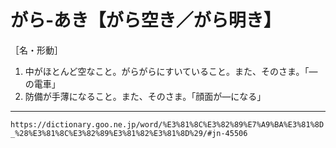 # がら‐あき【がら空き／がら明き】

［名・形動］
1. 中がほとんど空なこと。がらがらにすいていること。また、そのさま。「―の電車」
2. 防備が手薄になること。また、そのさま。「顔面が―になる」

---
`https://dictionary.goo.ne.jp/word/%E3%81%8C%E3%82%89%E7%A9%BA%E3%81%8D_%28%E3%81%8C%E3%82%89%E3%81%82%E3%81%8D%29/#jn-45506`
